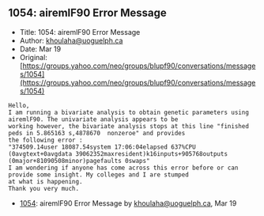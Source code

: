 ## 1054: airemlF90 Error Message

- Title: 1054: airemlF90 Error Message
- Author: khoulaha@uoguelph.ca
- Date: Mar 19
- Original: [https://groups.yahoo.com/neo/groups/blupf90/conversations/messages/1054](https://groups.yahoo.com/neo/groups/blupf90/conversations/messages/1054)

```
Hello, 
I am running a bivariate analysis to obtain genetic parameters using airemlF90. The univariate analysis appears to be
working however, the bivariate analysis stops at this line "finished peds in 5.865163 s,4878670  nonzeroe" and provides
the following error :
"374509.14user 18087.54system 17:06:04elapsed 637%CPU (0avgtext+0avgdata 39062352maxresident)k16inputs+905768outputs
(0major+81090508minor)pagefaults 0swaps"
I am wondering if anyone has come across this error before or can provide some insight. My colleges and I are stumped
at what is happening. 
Thank you very much. 
```

- [1054](1054.md): airemlF90 Error Message by khoulaha@uoguelph.ca, Mar 19
